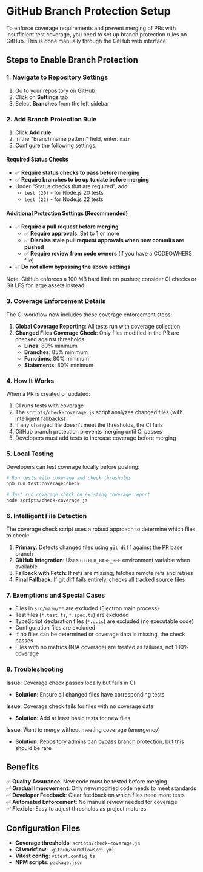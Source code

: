 # GitHub Branch Protection Setup

To enforce coverage requirements and prevent merging of PRs with insufficient test coverage, you need to set up branch protection rules on GitHub. This is done manually through the GitHub web interface.

## Steps to Enable Branch Protection

### 1. Navigate to Repository Settings
1. Go to your repository on GitHub
2. Click on **Settings** tab
3. Select **Branches** from the left sidebar

### 2. Add Branch Protection Rule
1. Click **Add rule**
2. In the "Branch name pattern" field, enter: `main`
3. Configure the following settings:

#### Required Status Checks
- ✅ **Require status checks to pass before merging**
- ✅ **Require branches to be up to date before merging**
- Under "Status checks that are required", add:
  - `test (20)` - for Node.js 20 tests
  - `test (22)` - for Node.js 22 tests

#### Additional Protection Settings (Recommended)
- ✅ **Require a pull request before merging**
  - ✅ **Require approvals**: Set to 1 or more
  - ✅ **Dismiss stale pull request approvals when new commits are pushed**
  - ✅ **Require review from code owners** (if you have a CODEOWNERS file)
- ✅ **Do not allow bypassing the above settings**

Note: GitHub enforces a 100 MB hard limit on pushes; consider CI checks or Git LFS for large assets instead.

### 3. Coverage Enforcement Details

The CI workflow now includes these coverage enforcement steps:

1. **Global Coverage Reporting**: All tests run with coverage collection
2. **Changed Files Coverage Check**: Only files modified in the PR are checked against thresholds:
   - **Lines**: 80% minimum
   - **Branches**: 85% minimum  
   - **Functions**: 80% minimum
   - **Statements**: 80% minimum

### 4. How It Works

When a PR is created or updated:

1. CI runs tests with coverage
2. The `scripts/check-coverage.js` script analyzes changed files (with intelligent fallbacks)
3. If any changed file doesn't meet the thresholds, the CI fails
4. GitHub branch protection prevents merging until CI passes
5. Developers must add tests to increase coverage before merging

### 5. Local Testing

Developers can test coverage locally before pushing:

```bash
# Run tests with coverage and check thresholds
npm run test:coverage:check

# Just run coverage check on existing coverage report
node scripts/check-coverage.js
```

### 6. Intelligent File Detection

The coverage check script uses a robust approach to determine which files to check:

1. **Primary**: Detects changed files using `git diff` against the PR base branch
2. **GitHub Integration**: Uses `GITHUB_BASE_REF` environment variable when available
3. **Fallback with Fetch**: If refs are missing, fetches remote refs and retries
4. **Final Fallback**: If git diff fails entirely, checks all tracked source files

### 7. Exemptions and Special Cases

- Files in `src/main/**` are excluded (Electron main process)
- Test files (`*.test.ts`, `*.spec.ts`) are excluded  
- TypeScript declaration files (`*.d.ts`) are excluded (no executable code)
- Configuration files are excluded
- If no files can be determined or coverage data is missing, the check passes
- Files with no metrics (N/A coverage) are treated as failures, not 100% coverage

### 8. Troubleshooting

**Issue**: Coverage check passes locally but fails in CI
- **Solution**: Ensure all changed files have corresponding tests

**Issue**: Coverage check fails for files with no coverage data
- **Solution**: Add at least basic tests for new files

**Issue**: Want to merge without meeting coverage (emergency)
- **Solution**: Repository admins can bypass branch protection, but this should be rare

## Benefits

✅ **Quality Assurance**: New code must be tested before merging  
✅ **Gradual Improvement**: Only new/modified code needs to meet standards  
✅ **Developer Feedback**: Clear feedback on which files need more tests  
✅ **Automated Enforcement**: No manual review needed for coverage  
✅ **Flexible**: Easy to adjust thresholds as project matures  

## Configuration Files

- **Coverage thresholds**: `scripts/check-coverage.js`
- **CI workflow**: `.github/workflows/ci.yml`
- **Vitest config**: `vitest.config.ts`
- **NPM scripts**: `package.json`